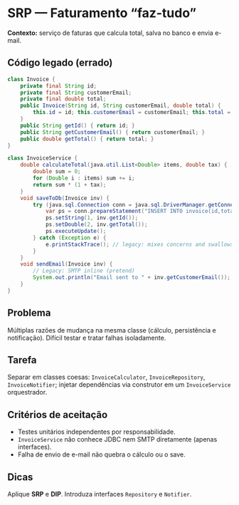 # SRP — Faturamento “faz-tudo”

**Contexto:** serviço de faturas que calcula total, salva no banco e envia e-mail.

## Código legado (errado)
```java
class Invoice {
    private final String id;
    private final String customerEmail;
    private final double total;
    public Invoice(String id, String customerEmail, double total) {
        this.id = id; this.customerEmail = customerEmail; this.total = total;
    }
    public String getId() { return id; }
    public String getCustomerEmail() { return customerEmail; }
    public double getTotal() { return total; }
}

class InvoiceService {
    double calculateTotal(java.util.List<Double> items, double tax) {
        double sum = 0;
        for (Double i : items) sum += i;
        return sum * (1 + tax);
    }
    void saveToDb(Invoice inv) {
        try (java.sql.Connection conn = java.sql.DriverManager.getConnection("jdbc:mysql://localhost:3306/app","user","pass")) {
            var ps = conn.prepareStatement("INSERT INTO invoice(id,total) VALUES (?,?)");
            ps.setString(1, inv.getId());
            ps.setDouble(2, inv.getTotal());
            ps.executeUpdate();
        } catch (Exception e) {
            e.printStackTrace(); // legacy: mixes concerns and swallows exceptions
        }
    }
    void sendEmail(Invoice inv) {
        // Legacy: SMTP inline (pretend)
        System.out.println("Email sent to " + inv.getCustomerEmail());
    }
}
```

## Problema
Múltiplas razões de mudança na mesma classe (cálculo, persistência e notificação). Difícil testar e tratar falhas isoladamente.

## Tarefa
Separar em classes coesas: `InvoiceCalculator`, `InvoiceRepository`, `InvoiceNotifier`; injetar dependências via construtor em um `InvoiceService` orquestrador.

## Critérios de aceitação
- Testes unitários independentes por responsabilidade.
- `InvoiceService` não conhece JDBC nem SMTP diretamente (apenas interfaces).
- Falha de envio de e-mail não quebra o cálculo ou o save.

## Dicas
Aplique **SRP** e **DIP**. Introduza interfaces `Repository` e `Notifier`.
